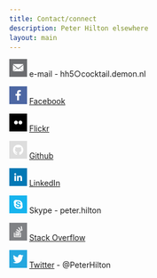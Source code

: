 ```yaml
---
title: Contact/connect
description: Peter Hilton elsewhere
layout: main
---
```


![e-mail](picture/social/minimal/email.png) e-mail - hh5○cocktail.demon.nl

![Facebook](picture/social/minimal/facebook.png) [Facebook](http://www.facebook.com/profile.php?id=578484777)

![Flickr](picture/social/minimal/flickr-2.png) [Flickr](https://www.flickr.com/photos/peterhilton/)

<!-- ![Foursquare](picture/social/minimal/foursquare.png) [Foursquare](https://foursquare.com/peterhilton) -->

![Github](picture/social/minimal/github.png) [Github](https://github.com/hilton)

![LinkedIn](picture/social/minimal/linkedin.png) [LinkedIn](http://www.linkedin.com/in/peterhilton)

![Skype](picture/social/minimal/skype.png) Skype - peter.hilton

![Stack Overflow](picture/social/minimal/stackoverflow.png) [Stack Overflow](http://stackoverflow.com/users/2670/peter-hilton)

![Twitter](picture/social/minimal/twitter.png) [Twitter](http://twitter.com/PeterHilton) - @PeterHilton
